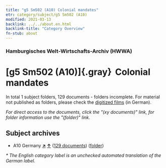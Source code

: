 ```yaml
---
title: "g5 Sm502 (A10) Colonial mandates"
etr: category/subject/g5 Sm502 (A10)
modified: 2021-03-13
backlink: ../../about.en.html
backlink-title: "Category Overview"
fn-stub: about
---
```


### Hamburgisches Welt-Wirtschafts-Archiv (HWWA)
# [g5 Sm502 (A10)]{.gray}&#8201; Colonial mandates&#160; 





In total 1 subject folders, 129 documents - folders incomplete.
For material not published as folders, please check the [digitized films](/film/h1_sh) (in German).

_For direct access to the documents, click the "(xy documents)" link, for folder information use the "(folder)" link._

## Subject archives


- A10 Germany [**&nearr;**](../../../geo/i/126128/about.en.html "Germany (all folders)") [**&uarr;**](../../../geo/about.en.html#A10 "Country category system") (<a href="https://pm20.zbw.eu/dfgview/sh/126128,144563" title="about: Germany : Colonial mandates" target="_blank">129 documents</a>) ([folder](../../../../folder/sh/1261xx/126128/1445xx/144563/about.en.html))


_* The English category label is an unchecked automated translation of the German label._

